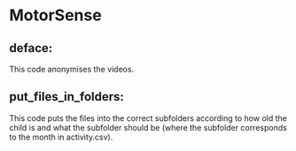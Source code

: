 # MotorSense

## deface:
This code anonymises the videos.

## put_files_in_folders:
This code puts the files into the correct subfolders according to how old the child is and what the subfolder should be (where the subfolder corresponds to the month in activity.csv). 
